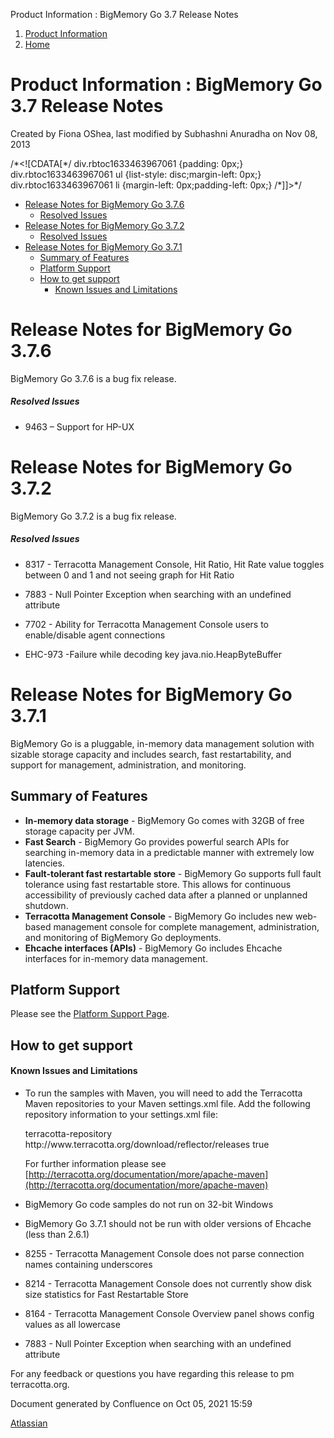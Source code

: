Product Information : BigMemory Go 3.7 Release Notes  

1.  [Product Information](index)
2.  [Home](Home)

Product Information : BigMemory Go 3.7 Release Notes
====================================================

Created by Fiona OShea, last modified by Subhashni Anuradha on Nov 08, 2013

/\*<!\[CDATA\[\*/ div.rbtoc1633463967061 {padding: 0px;} div.rbtoc1633463967061 ul {list-style: disc;margin-left: 0px;} div.rbtoc1633463967061 li {margin-left: 0px;padding-left: 0px;} /\*\]\]>\*/

*   [Release Notes for BigMemory Go 3.7.6](#BigMemoryGo3.7ReleaseNotes-ReleaseNotesforBigMemoryGo3.7.6)
    *   [Resolved Issues](#BigMemoryGo3.7ReleaseNotes-ResolvedIssues)
*   [Release Notes for BigMemory Go 3.7.2](#BigMemoryGo3.7ReleaseNotes-ReleaseNotesforBigMemoryGo3.7.2)
    *   [Resolved Issues](#BigMemoryGo3.7ReleaseNotes-ResolvedIssues.1)
*   [Release Notes for BigMemory Go 3.7.1](#BigMemoryGo3.7ReleaseNotes-ReleaseNotesforBigMemoryGo3.7.1)
    *   [Summary of Features](#BigMemoryGo3.7ReleaseNotes-SummaryofFeatures)
    *   [Platform Support](#BigMemoryGo3.7ReleaseNotes-PlatformSupport)
    *   [How to get support](#BigMemoryGo3.7ReleaseNotes-Howtogetsupport)
        *   [Known Issues and Limitations](#BigMemoryGo3.7ReleaseNotes-KnownIssuesandLimitations)

Release Notes for BigMemory Go 3.7.6
====================================

BigMemory Go 3.7.6 is a bug fix release.

##### Resolved Issues

*   9463 – Support for HP-UX

Release Notes for BigMemory Go 3.7.2
====================================

BigMemory Go 3.7.2 is a bug fix release.

##### Resolved Issues

*   8317 - Terracotta Management Console, Hit Ratio, Hit Rate value toggles between 0 and 1 and not seeing graph for Hit Ratio
*   7883 - Null Pointer Exception when searching with an undefined attribute
*   7702 - Ability for Terracotta Management Console users to enable/disable agent connections
    
*   EHC-973 -Failure while decoding key java.nio.HeapByteBuffer 
    

Release Notes for BigMemory Go 3.7.1
====================================

BigMemory Go is a pluggable, in-memory data management solution with sizable storage capacity and includes search, fast restartability, and support for management, administration, and monitoring.

Summary of Features
-------------------

*   **In-memory data storage** - BigMemory Go comes with 32GB of free storage capacity per JVM.
*   **Fast Search** - BigMemory Go provides powerful search APIs for searching in-memory data in a predictable manner with extremely low latencies.
*   **Fault-tolerant fast restartable store** - BigMemory Go supports full fault tolerance using fast restartable store. This allows for continuous accessibility of previously cached data after a planned or unplanned shutdown.
*   **Terracotta Management Console** - BigMemory Go includes new web-based management console for complete management, administration, and monitoring of BigMemory Go deployments.
*   **Ehcache interfaces (APIs)** - BigMemory Go includes Ehcache interfaces for in-memory data management.

Platform Support
----------------

Please see the [Platform Support Page](30965841).

How to get support
------------------

#### Known Issues and Limitations

*   To run the samples with Maven, you will need to add the Terracotta Maven repositories to your Maven settings.xml file. Add the following repository information to your settings.xml file:
    
    <repository>
        <id>terracotta-repository</id>
        <url>http://www.terracotta.org/download/reflector/releases</url>
        <releases>
            <enabled>true</enabled>
        </releases>
    </repository>
    
    For further information please see [http://terracotta.org/documentation/more/apache-maven](http://terracotta.org/documentation/more/apache-maven)
    

*   BigMemory Go code samples do not run on 32-bit Windows
*   BigMemory Go 3.7.1 should not be run with older versions of Ehcache (less than 2.6.1)
*   8255 - Terracotta Management Console does not parse connection names containing underscores
*   8214 - Terracotta Management Console does not currently show disk size statistics for Fast Restartable Store
*   8164 - Terracotta Management Console Overview panel shows config values as all lowercase
*   7883 - Null Pointer Exception when searching with an undefined attribute

For any feedback or questions you have regarding this release to pm <at> terracotta.org.

Document generated by Confluence on Oct 05, 2021 15:59

[Atlassian](http://www.atlassian.com/)